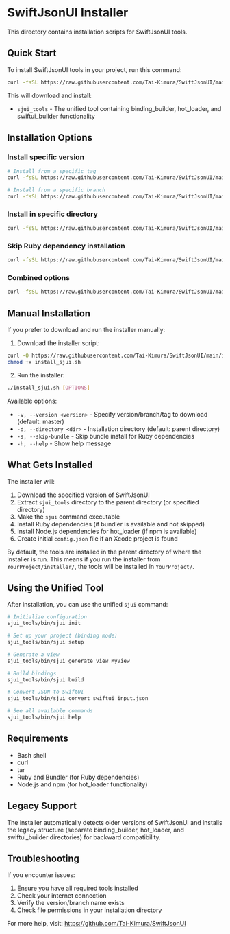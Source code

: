# SwiftJsonUI Installer

This directory contains installation scripts for SwiftJsonUI tools.

## Quick Start

To install SwiftJsonUI tools in your project, run this command:

```bash
curl -fsSL https://raw.githubusercontent.com/Tai-Kimura/SwiftJsonUI/main/installer/bootstrap.sh | bash
```

This will download and install:
- `sjui_tools` - The unified tool containing binding_builder, hot_loader, and swiftui_builder functionality

## Installation Options

### Install specific version

```bash
# Install from a specific tag
curl -fsSL https://raw.githubusercontent.com/Tai-Kimura/SwiftJsonUI/main/installer/bootstrap.sh | bash -s -- -v v7.0.0

# Install from a specific branch
curl -fsSL https://raw.githubusercontent.com/Tai-Kimura/SwiftJsonUI/main/installer/bootstrap.sh | bash -s -- -v feature-branch
```

### Install in specific directory

```bash
curl -fsSL https://raw.githubusercontent.com/Tai-Kimura/SwiftJsonUI/main/installer/bootstrap.sh | bash -s -- -d ./my-project
```

### Skip Ruby dependency installation

```bash
curl -fsSL https://raw.githubusercontent.com/Tai-Kimura/SwiftJsonUI/main/installer/bootstrap.sh | bash -s -- -s
```

### Combined options

```bash
curl -fsSL https://raw.githubusercontent.com/Tai-Kimura/SwiftJsonUI/main/installer/bootstrap.sh | bash -s -- -v v7.0.0 -d ./my-project -s
```

## Manual Installation

If you prefer to download and run the installer manually:

1. Download the installer script:
```bash
curl -O https://raw.githubusercontent.com/Tai-Kimura/SwiftJsonUI/main/installer/install_sjui.sh
chmod +x install_sjui.sh
```

2. Run the installer:
```bash
./install_sjui.sh [OPTIONS]
```

Available options:
- `-v, --version <version>` - Specify version/branch/tag to download (default: master)
- `-d, --directory <dir>` - Installation directory (default: parent directory)
- `-s, --skip-bundle` - Skip bundle install for Ruby dependencies
- `-h, --help` - Show help message

## What Gets Installed

The installer will:
1. Download the specified version of SwiftJsonUI
2. Extract `sjui_tools` directory to the parent directory (or specified directory)
3. Make the `sjui` command executable
4. Install Ruby dependencies (if bundler is available and not skipped)
5. Install Node.js dependencies for hot_loader (if npm is available)
6. Create initial `config.json` file if an Xcode project is found

By default, the tools are installed in the parent directory of where the installer is run. This means if you run the installer from `YourProject/installer/`, the tools will be installed in `YourProject/`.

## Using the Unified Tool

After installation, you can use the unified `sjui` command:

```bash
# Initialize configuration
sjui_tools/bin/sjui init

# Set up your project (binding mode)
sjui_tools/bin/sjui setup

# Generate a view
sjui_tools/bin/sjui generate view MyView

# Build bindings
sjui_tools/bin/sjui build

# Convert JSON to SwiftUI
sjui_tools/bin/sjui convert swiftui input.json

# See all available commands
sjui_tools/bin/sjui help
```

## Requirements

- Bash shell
- curl
- tar
- Ruby and Bundler (for Ruby dependencies)
- Node.js and npm (for hot_loader functionality)

## Legacy Support

The installer automatically detects older versions of SwiftJsonUI and installs the legacy structure (separate binding_builder, hot_loader, and swiftui_builder directories) for backward compatibility.

## Troubleshooting

If you encounter issues:
1. Ensure you have all required tools installed
2. Check your internet connection
3. Verify the version/branch name exists
4. Check file permissions in your installation directory

For more help, visit: https://github.com/Tai-Kimura/SwiftJsonUI